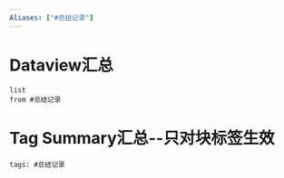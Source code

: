 ```yaml
---
Aliases: ["#总结记录"]
---
```

# Dataview汇总

```dataview
list
from #总结记录
```

# Tag Summary汇总--只对块标签生效

```add-summary
tags: #总结记录
```


